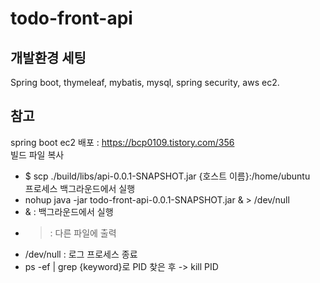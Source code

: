 # todo-front-api
   
   
개발환경 세팅
---
Spring boot, thymeleaf, mybatis, mysql, spring security, aws ec2.  
   
참고
---
spring boot ec2 배포 : https://bcp0109.tistory.com/356  
빌드 파일 복사  
- $ scp ./build/libs/api-0.0.1-SNAPSHOT.jar {호스트 이름}:/home/ubuntu  
프로세스 백그라운드에서 실행   
- nohup java -jar todo-front-api-0.0.1-SNAPSHOT.jar & > /dev/null  
- & : 백그라운드에서 실행
- > : 다른 파일에 출력
- /dev/null : 로그 
프로세스 종료   
- ps -ef | grep {keyword}로 PID 찾은 후 -> kill PID
